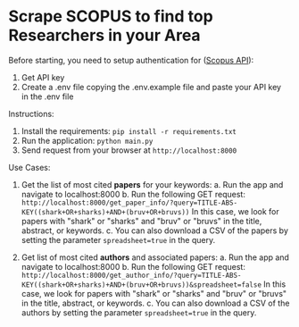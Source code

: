 # Scrape SCOPUS to find top Researchers in your Area

Before starting, you need to setup authentication for ([Scopus API](https://dev.elsevier.com/)):
1. Get API key 
2. Create a .env file copying the .env.example file and paste your API key in the .env file

Instructions:
1. Install the requirements: `pip install -r requirements.txt`
2. Run the application: `python main.py`
3. Send request from your browser at `http://localhost:8000`

Use Cases:
1. Get the list of most cited **papers** for your keywords:
  a. Run the app and navigate to localhost:8000
  b. Run the following GET request: `http://localhost:8000/get_paper_info/?query=TITLE-ABS-KEY((shark+OR+sharks)+AND+(bruv+OR+bruvs))`
    In this case, we look for papers with "shark" or "sharks" and "bruv" or "bruvs" in the title, abstract, or keywords. 
  c. You can also download a CSV of the papers by setting the parameter `spreadsheet=true` in the query.

2. Get list of most cited **authors** and associated papers:
  a. Run the app and navigate to localhost:8000
  b. Run the following GET request: `http://localhost:8000/get_author_info/?query=TITLE-ABS-KEY((shark+OR+sharks)+AND+(bruv+OR+bruvs))&spreadsheet=false`
    In this case, we look for papers with "shark" or "sharks" and "bruv" or "bruvs" in the title, abstract, or keywords. 
  c. You can also download a CSV of the authors by setting the parameter `spreadsheet=true` in the query.
